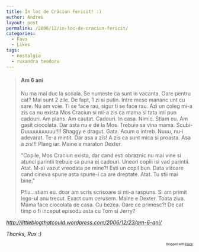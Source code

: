 ```yaml
---
title: În loc de Crăciun Fericit! :)
author: Andrei
layout: post
permalink: /2006/12/in-loc-de-craciun-fericit/
categories:
  - Favs
  - Likes
tags:
  - nostalgia
  - ruxandra teodoru
---
```

<blockquote cite="http://littleblogthatcould.wordpress.com/">
  <h4>
    Am 6 ani
  </h4>
  
  <p>
    Nu ma mai duc la scoala. Se numeste ca sunt in vacanta. Oare pentru cat? Mai sunt 2 zile. De fapt, 1 zi si putin. Intre mese mananc unt cu sare. Nu am voie. Ti se face rau, sigur ti se face rau. Azi un coleg mi-a zis ca nu exista Mos Craciun si mi-a zis ca mama si tata imi pun cadouri. Am plans. Am cautat. Cadouri. In casa. Nimic. Stiam eu. Am gasit ciocolata. Dar asta nu e de la Mos. Trebuie sa vina mama. Scubi-Duuuuuuuuuu!!!! Shaggy e dragut. Gata. Acum o intreb. Nuuu, nu-i adevarat. Te-a mintit. Dar asa a zis! A zis ca sunt mica si proasta. Asa a zis!!! Plang iar. Maine e maraton Dexter.
  </p>
  
  <p>
    "Copile, Mos Craciun exista, dar cand esti obraznic nu mai vine si atunci parintii trebuie sa puna ei cadouri. Uneori copiii isi vad parintii. Atat. M-ai vazut vreodata pe mine?! Esti un copil bun. Data viitoare cand cineva spune asta spune-i ca are dreptate. Atat. Tu stii mai bine."
  </p>
  
  <p>
    Pfiu…stiam eu. doar am scris scrisoare si mi-a raspuns. Si am primit lego-ul anu trecut. Exact cum cerusem. Maine e Dexter. Toata ziua. Mama face ciocolata de casa. Cu bezea. Oare ce primesc?! De cat timp o fi inceput episodu asta cu Tom si Jerry?
  </p>
</blockquote>

<p class="citation">
  <a href="http://littleblogthatcould.wordpress.com/http://littleblogthatcould.wordpress.com/2006/12/23/am-6-ani/"><cite>http://littleblogthatcould.wordpress.com/2006/12/23/am-6-ani/</cite></a>
</p>

<p class="citation">
  <cite>Thanks, Rux :)<a href="http://littleblogthatcould.wordpress.com/"><br /> </a></cite>
</p>

<p style="text-align:right;font-size:8px;">
  Blogged with <a href="http://www.flock.com/blogged-with-flock" title="Flock" target="_new">Flock</a>
</p>